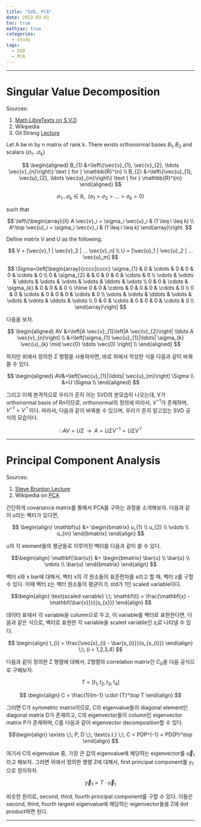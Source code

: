 ```yaml
---
title: "SVD, PCA"
date: 2022-03-01
toc: true
mathjax: true
categories:
  - study
tags:
  - SVD
  - PCA
---
```




---

# Singular Value Decomposition


Sources: 

1. [Math LibreTexts on S.V.D](https://math.libretexts.org/Bookshelves/Linear_Algebra/Book%3A_Matrix_Analysis_(Cox)/11%3A_Singular_Value_Decomposition/11.01%3A_The_Singular_Value_Decomposition)
2. Wikipedia
3. Gil Strang [Lecture](https://www.youtube.com/watch?v=rYz83XPxiZo)

Let A be m by n matrix of rank k. There exists orthonormal bases $B_{1}, B_{2}$ and scalars $\{\sigma_1 ... \sigma_k\}$

$$
\begin{aligned}
B_{1} &=\left\{\vec{v}_{1}, \vec{v}_{2}, \ldots \vec{v}_{n}\right\} \text { for } \mathbb{R}^{n} \\
B_{2} &=\left\{\vec{u}_{1}, \vec{u}_{2}, \ldots \vec{u}_{m}\right\} \text { for } \mathbb{R}^{m} 
\end{aligned}
$$

$$\sigma_1 \dots \sigma_k \in \mathbb{R}, \;\; (\sigma_1 > \sigma_2 > \dots > \sigma_k > 0)  $$

such that 

$$
\left\{\begin{array}{ll} A \vec{v}_i = \sigma_i \vec{u}_i & (1 \leq i \leq k) \\ A^\top \vec{u}_i = \sigma_i \vec{v}_i  & (1 \leq i \leq k) \end{array}\right.
$$

Define matrix V and U as the following. 

$$
V = [\vec{v}_1 | \vec{v}_2 | ... \vec{v}_n] \\
U = [\vec{u}_1 | \vec{u}_2 | ... \vec{u}_m]
$$ 

$$$$

$$
\Sigma=\left[\begin{array}{cccc|cccc}
\sigma_{1} & 0 & \cdots & 0 & 0 & 0 & \cdots & 0 \\
0 & \sigma_{2} & & 0 & 0 & 0 & \cdots & 0 \\
\vdots & \vdots & \ddots & \vdots & \vdots & \vdots & \ddots & \vdots \\
0 & 0 & \cdots & \sigma_{k} & 0 & 0 &  & 0 \\
\hline 0 & 0 & \cdots & 0 & 0 & 0 & \cdots & 0 \\
0 & 0 & \cdots & 0 & 0 & 0 & \cdots & 0 \\
\vdots & \vdots & \ddots & \vdots & \vdots & \vdots & \ddots & \vdots \\
0 & 0 & \cdots & 0 & 0 & 0 & \cdots & 0 \\ 
\end{array}\right]
$$


다음을 보자. 

$$
\begin{aligned}
AV &=\left[A \vec{v}_{1}\left|A \vec{v}_{2}\right| \ldots A \vec{v}_{n}\right] \\
&=\left[\sigma_{1} \vec{u}_{1}|\ldots| \sigma_{k} \vec{u}_{k} \mid \vec{0} \ldots \vec{0} \right] \\
\end{aligned}
$$

하지만 위에서 정의한 $\Sigma$ 행렬을 사용하자면, 바로 위에서 작성한 식을 다음과 같이 바꿔쓸 수 있다. 

$$
\begin{aligned}
AV&=\left[\vec{u}_{1}|\ldots| \vec{u}_{m}\right] \Sigma \\
&=U \Sigma \\
\end{aligned}
$$

그리고 이제 본격적으로 우리가 흔히 아는 SVD의 본모습이 나오는데, V가 orthonormal basis of Rn이므로, orthonormal의 정의에 따라서, $V^{-1}$가 존재하며, $V^{-1} = V^\top$이다. 따라서, 다음과 같이 바꿔쓸 수 있으며, 우리가 흔히 알고있는 SVD 공식의 모습이다. 

$$
\therefore A V=U \Sigma \;\; \longrightarrow \;\; A=U \Sigma V^{-1}=U \Sigma V^{\top}
$$



---

# Principal Component Analysis

Sources:

1. [Steve Brunton Lecture](https://www.youtube.com/watch?v=fkf4IBRSeEc)
2. Wikipedia on [PCA](https://en.wikipedia.org/wiki/Principal_component_analysis#Computing_PCA_using_the_covariance_method)

간단하게 covariance matrix를 통해서 PCA를 구하는 과정을 소개해보자. 다음과 같이 u라는 벡터가 있다면, 

$$ \begin{align} \mathbf{u} &= \begin{bmatrix} u_{1} \\ u_{2} \\ \vdots \\ u_{m} \end{bmatrix} \end{align} $$

u의 각 element들의 평균들로 이루어진 벡터를 다음과 같이 쓸 수 있다. 

$$\begin{align} \mathbf{\bar{u}} &= \begin{bmatrix} \bar{u} \\ \bar{u} \\ \vdots \\ \bar{u} \end{bmatrix} \end{align}
$$

벡터 x와 x bar에 대해서, 벡터 x의 각 원소들의 표준편차를 s라고 할 때, 벡터 z를 구할 수 있다. 이때 벡터 z는 벡터 원소들의 평균이 0, std가 1인 scaled variable이다.  

$$\begin{align} \text{scaled variable} \;\; \mathbf{t} = \frac{\mathbf{x} - \mathbf{\bar{x}}}{{s_{x}}} \end{align}
$$

데이터 표에서 각 variable을 column으로 두고, 이 variable를 벡터로 표현한다면, 다음과 같은 식으로, 벡터로 표현한 각 variable을 scaled variable인 $z_{i}$로 나타낼 수 있다. 

$$ \begin{align} t_{i} = \frac{\vec{x}_{i} - \bar{x_{i}}}{s_{x_{i}}} \end{align} \;\; (i = 1,2,3,4) $$

다음과 같이 정의한 Z 행렬에 대해서, Z행렬의 correlation matrix인 $C_{0}$을 다음 공식으로 구해보자. 

$$T = [t_{1}, t_{2}, t_{3}, t_{4}]$$

$$ \begin{align} C = \frac{1}{m-1} \cdot {T}^\top T \end{align}
$$

그러면 C가 symmetric matrix이므로, C의 eigenvalue들이 diagonal element인 diagonal matrix D가 존재하고, C의 eigenvector들이 column인 eigenvector matrix P가 존재하며, C를 다음과 같이 eigenvector decomposition할 수 있다. 

$$\begin{align} \exists \;\; P, D \;\; \text{s.t.} \;\; C = PDP^{-1} = PD{P}^\top \end{align} $$

여기서 C의 eigenvalue 중, 가장 큰 값의 eigenvalue에 해당하는 eigenvector를 $\vec{u}_{1}$라고 해보자. 그러면 위에서 정의한 행렬 Z에 대해서, first principal component를 $y_1$으로 정의하자. 

$$  \vec{y}_{1} = T \cdot \vec{u}_{1}   $$

비슷한 원리로, second, third, fourth principal component를 구할 수 있다. 이들은 second, third, fourth largest eigenvalue에 해당하는 eigenvector들을 Z에 dot product하면 된다. 



---


